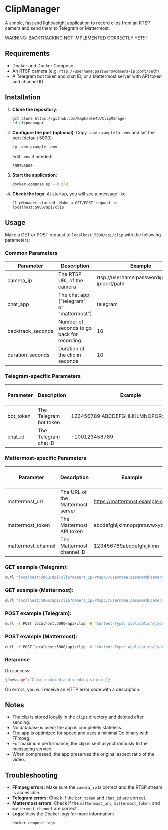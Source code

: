 # ClipManager

A simple, fast and lightweight application to record clips from an RTSP camera and send them to Telegram or Mattermost.

WARNING: BACKTRACKING NOT IMPLEMENTED CORRECTLY YET!!!

## Requirements
- Docker and Docker Compose
- An RTSP camera (e.g. `rtsp://username:password@camera-ip:port/path`)
- A Telegram bot token and chat ID, or a Mattermost server with API token and channel ID

## Installation
1. **Clone the repository**:
   ```bash
   git clone https://github.com/RaphaelA4U/ClipManager
   cd clipmanager
   ```

2. **Configure the port (optional)**: Copy `.env.example` to `.env` and set the port (default 5000):
   ```bash
   cp .env.example .env
   ```
   
   Edit `.env` if needed:
   ```
   PORT=5000
   ```

3. **Start the application**:
   ```bash
   docker-compose up --build
   ```

4. **Check the logs**: At startup, you will see a message like:
   ```
   ClipManager started! Make a GET/POST request to localhost:5000/api/clip
   ```

## Usage

Make a GET or POST request to `localhost:5000/api/clip` with the following parameters:

### Common Parameters
| Parameter | Description | Example | Required |
|-----------|-------------|-----------|-----------|
| camera_ip | The RTSP URL of the camera | rtsp://username:password@camera-ip:port/path | Yes |
| chat_app | The chat app ("telegram" or "mattermost") | telegram | Yes |
| backtrack_seconds | Number of seconds to go back for recording | 10 | Yes |
| duration_seconds | Duration of the clip in seconds | 10 | Yes |

### Telegram-specific Parameters
| Parameter | Description | Example | Required for Telegram |
|-----------|-------------|-----------|-----------|
| bot_token | The Telegram bot token | 123456789:ABCDEFGHIJKLMNOPQRSTUVWXYZ | Yes |
| chat_id | The Telegram chat ID | -100123456789 | Yes |

### Mattermost-specific Parameters
| Parameter | Description | Example | Required for Mattermost |
|-----------|-------------|-----------|-----------|
| mattermost_url | The URL of the Mattermost server | https://mattermost.example.com | Yes |
| mattermost_token | The Mattermost API token | abcdefghijklmnopqrstuvwxyz | Yes |
| mattermost_channel | The Mattermost channel ID | 123456789abcdefghijklmn | Yes |

### GET example (Telegram):
```bash
curl "localhost:5000/api/clip?camera_ip=rtsp://username:password@camera-ip:port/path&chat_app=telegram&bot_token=123456789:ABCDEFGHIJKLMNOPQRSTUVWXYZ&chat_id=-100123456789&backtrack_seconds=10&duration_seconds=10"
```

### GET example (Mattermost):
```bash
curl "localhost:5000/api/clip?camera_ip=rtsp://username:password@camera-ip:port/path&chat_app=mattermost&mattermost_url=https://mattermost.example.com&mattermost_token=abcdefghijklmnopqrstuvwxyz&mattermost_channel=123456789abcdefghijklmn&backtrack_seconds=10&duration_seconds=10"
```

### POST example (Telegram):
```bash
curl -X POST localhost:5000/api/clip -H "Content-Type: application/json" -d '{"camera_ip":"rtsp://username:password@camera-ip:port/path","chat_app":"telegram","bot_token":"123456789:ABCDEFGHIJKLMNOPQRSTUVWXYZ","chat_id":"-100123456789","backtrack_seconds":10,"duration_seconds":10}'
```

### POST example (Mattermost):
```bash
curl -X POST localhost:5000/api/clip -H "Content-Type: application/json" -d '{"camera_ip":"rtsp://username:password@camera-ip:port/path","chat_app":"mattermost","mattermost_url":"https://mattermost.example.com","mattermost_token":"abcdefghijklmnopqrstuvwxyz","mattermost_channel":"123456789abcdefghijklmn","backtrack_seconds":10,"duration_seconds":10}'
```

### Response

On success:
```json
{"message":"Clip recorded and sending started"}
```

On errors, you will receive an HTTP error code with a description.

## Notes

- The clip is stored locally in the `clips` directory and deleted after sending.
- No database is used; the app is completely stateless.
- The app is optimized for speed and uses a minimal Go binary with FFmpeg.
- For maximum performance, the clip is sent asynchronously to the messaging service.
- When compressed, the app preserves the original aspect ratio of the video.

## Troubleshooting

- **FFmpeg errors**: Make sure the `camera_ip` is correct and the RTSP stream is accessible.
- **Telegram errors**: Check if the `bot_token` and `chat_id` are correct.
- **Mattermost errors**: Check if the `mattermost_url`, `mattermost_token`, and `mattermost_channel` are correct.
- **Logs**: View the Docker logs for more information:
  ```bash
  docker-compose logs
  ```
